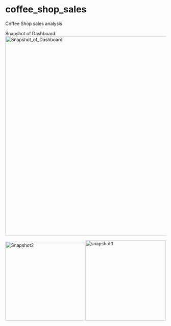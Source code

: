 # coffee_shop_sales
Coffee Shop sales analysis

Snapshot of Dashboard:
<img width="625" alt="Snapshot_of_Dashboard" src="https://github.com/user-attachments/assets/4ba582f0-70ff-4c7c-8632-cd39215d5f83">

<img width="247" alt="Snapshot2" src="https://github.com/user-attachments/assets/da93526d-561b-442e-bf3b-1f7d795bb849">
<img width="252" alt="snapshot3" src="https://github.com/user-attachments/assets/b8520479-5c89-4a60-8101-cdf60c26248e">
